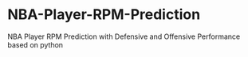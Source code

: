 # NBA-Player-RPM-Prediction
NBA Player RPM Prediction with Defensive and Offensive Performance based on python
